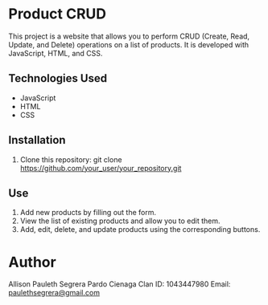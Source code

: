 # Product CRUD

This project is a website that allows you to perform CRUD (Create, Read, Update, and Delete) operations on a list of products. It is developed with JavaScript, HTML, and CSS.

## Technologies Used

- JavaScript
- HTML
- CSS

## Installation

1. Clone this repository:
git clone https://github.com/your_user/your_repository.git

## Use

1. Add new products by filling out the form.
2. View the list of existing products and allow you to edit them.
3. Add, edit, delete, and update products using the corresponding buttons.

# Author

Allison Pauleth Segrera Pardo
Cienaga Clan
ID: 1043447980
Email: paulethsegrera@gmail.com
